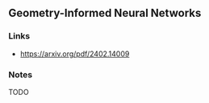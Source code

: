 ## Geometry-Informed Neural Networks

### Links

* https://arxiv.org/pdf/2402.14009

### Notes

TODO
